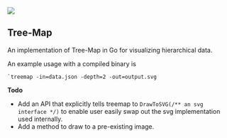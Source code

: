 <a href="https://godoc.org/github.com/willpoint/treemap"><img src="https://img.shields.io/badge/godoc-reference-green.svg"></a>

## Tree-Map

An implementation of Tree-Map in Go for visualizing hierarchical data.

An example usage with a compiled binary is
```
`treemap -in=data.json -depth=2 -out=output.svg
```

**Todo**
- Add an API that explicitly tells treemap to `DrawToSVG(/** an svg interface */)` to enable user easily swap out the svg implementation used internally.
- Add a method to draw to a pre-existing image.
